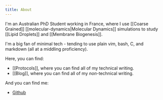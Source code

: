 ```yaml
---
title: About
---
```

I'm an Australian PhD Student working in France, where I use [[Coarse Grained]] [[molecular-dynamics|Molecular Dynamics]] simulations to study [[Lipid Droplets]] and [[Membrane Biogenesis]].

I'm a big fan of minimal tech - tending to use plain vim, bash, C, and markdown (all at a middling proficiency). 

Here, you can find:
- [[Protocols]], where you can find all of my technical writing.
- [[Blog]], where you can find all of my _non_-technical writing.

And you can find me:
- [Github](https://google.com)
